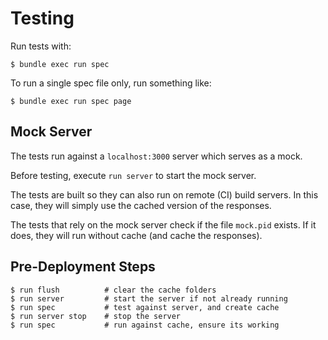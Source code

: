 Testing
==================================================

Run tests with:

    $ bundle exec run spec

To run a single spec file only, run something like:

    $ bundle exec run spec page


Mock Server
--------------------------------------------------

The tests run against a `localhost:3000` server which serves as a mock.

Before testing, execute `run server` to start the mock server.

The tests are built so they can also run on remote (CI) build servers.
In this case, they will simply use the cached version of the responses.

The tests that rely on the mock server check if the file `mock.pid` 
exists. If it does, they will run without cache (and cache the 
responses).

Pre-Deployment Steps
--------------------------------------------------

```
$ run flush          # clear the cache folders
$ run server         # start the server if not already running
$ run spec           # test against server, and create cache
$ run server stop    # stop the server
$ run spec           # run against cache, ensure its working
```
